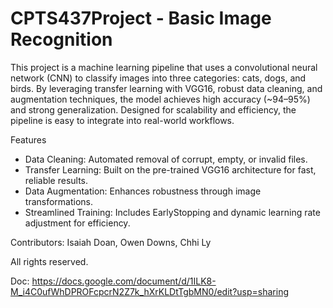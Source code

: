 # CPTS437Project - Basic Image Recognition

This project is a machine learning pipeline that uses a convolutional neural network (CNN) to classify images into three categories: cats, dogs, and birds. By leveraging transfer learning with VGG16, robust data cleaning, and augmentation techniques, the model achieves high accuracy (~94–95%) and strong generalization. Designed for scalability and efficiency, the pipeline is easy to integrate into real-world workflows.

Features
- Data Cleaning: Automated removal of corrupt, empty, or invalid files.
- Transfer Learning: Built on the pre-trained VGG16 architecture for fast, reliable results.
- Data Augmentation: Enhances robustness through image transformations.
- Streamlined Training: Includes EarlyStopping and dynamic learning rate adjustment for efficiency.
  
Contributors: Isaiah Doan, Owen Downs, Chhi Ly

All rights reserved.

Doc: https://docs.google.com/document/d/1ILK8-M_i4C0ufWhDPROFcpcrN2Z7k_hXrKLDtTgbMN0/edit?usp=sharing
